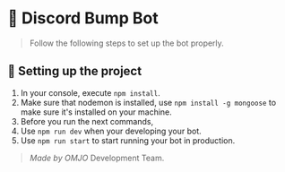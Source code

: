# 🚀 Discord Bump Bot

> Follow the following steps to set up the bot properly.

## 🚧 Setting up the project

1. In your console, execute `npm install`.
2. Make sure that nodemon is installed, use `npm install -g mongoose` to make sure it's installed on your machine.
3. Before you run the next commands,
3. Use `npm run dev` when your developing your bot.
4. Use `npm run start` to start running your bot in production.

> _Made by OMJO_ Development Team.
